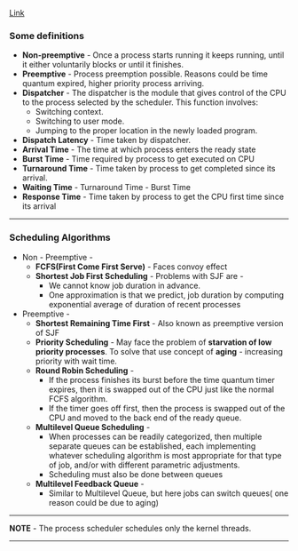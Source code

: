 [Link](https://www2.cs.uic.edu/~jbell/CourseNotes/OperatingSystems/6_CPU_Scheduling.html)

### Some definitions
* **Non-preemptive** - Once a process starts running it keeps running, until it either voluntarily blocks or until it finishes.
* **Preemptive** - Process preemption possible. Reasons could be time quantum expired, higher priority process arriving.
* **Dispatcher** - The dispatcher is the module that gives control of the CPU to the process selected by the scheduler. This function involves:
  * Switching context.
  * Switching to user mode.
  * Jumping to the proper location in the newly loaded program.
* **Dispatch Latency** - Time taken by dispatcher.
* **Arrival Time** - The time at which process enters the ready state
* **Burst Time** - Time required by process to get executed on CPU
* **Turnaround Time** - Time taken by process to get completed since its arrival.
* **Waiting Time** - Turnaround Time - Burst Time
* **Response Time** - Time taken by process to get the CPU first time since its arrival

---

### Scheduling Algorithms
* Non - Preemptive - 
  * **FCFS(First Come First Serve)** - Faces convoy effect
  * **Shortest Job First Scheduling** - Problems with SJF are - 
    * We cannot know job duration in advance.
    * One approximation is that we predict, job duration by computing exponential average of duration of recent processes
* Preemptive - 
  * **Shortest Remaining Time First** - Also known as preemptive version of SJF 
  * **Priority Scheduling** - May face the problem of **starvation of low priority processes**. To solve that use concept of **aging** -  increasing priority with wait time.
  * **Round Robin Scheduling** - 
    * If the process finishes its burst before the time quantum timer expires, then it is swapped out of the CPU just like the normal FCFS algorithm.
    * If the timer goes off first, then the process is swapped out of the CPU and moved to the back end of the ready queue. 
  * **Multilevel Queue Scheduling** - 
    * When processes can be readily categorized, then multiple separate queues can be established, each implementing whatever scheduling algorithm is most appropriate for that type of job, and/or with different parametric adjustments. 
    * Scheduling must also be done between queues
  * **Multilevel Feedback Queue** -  
    * Similar to Multilevel Queue, but here jobs can switch queues( one reason could be due to aging)

---

**NOTE** - The process scheduler schedules only the kernel threads.

---


 
